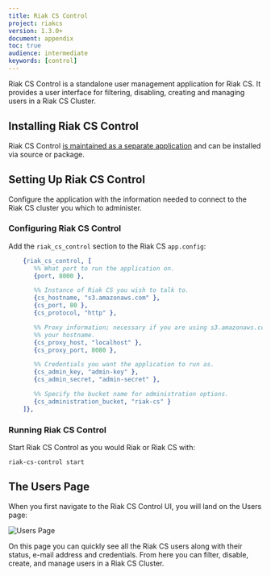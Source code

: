 ```yaml
---
title: Riak CS Control
project: riakcs
version: 1.3.0+
document: appendix
toc: true
audience: intermediate
keywords: [control]
---
```


Riak CS Control is a standalone user management application for Riak CS.  It provides a user interface for filtering, disabling, creating and managing users in a Riak CS Cluster.

## Installing Riak CS Control

Riak CS Control [is maintained as a separate application](https://github.com/basho/riak_cs_control) and can be installed via source or package.

## Setting Up Riak CS Control

Configure the application with the information needed to connect to the Riak CS cluster you which to administer.

### Configuring Riak CS Control

Add the `riak_cs_control` section to the Riak CS `app.config`:

``` erlang
    {riak_cs_control, [
       %% What port to run the application on.
       {port, 8000 },

       %% Instance of Riak CS you wish to talk to.
       {cs_hostname, "s3.amazonaws.com" },
       {cs_port, 80 },
       {cs_protocol, "http" },

       %% Proxy information; necessary if you are using s3.amazonaws.com as
       %% your hostname.
       {cs_proxy_host, "localhost" },
       {cs_proxy_port, 8080 },

       %% Credentials you want the application to run as.
       {cs_admin_key, "admin-key" },
       {cs_admin_secret, "admin-secret" },

       %% Specify the bucket name for administration options.
       {cs_administration_bucket, "riak-cs" }
    ]},
```

### Running Riak CS Control

Start Riak CS Control as you would Riak or Riak CS with:

```
riak-cs-control start
```

## The Users Page

When you first navigate to the Riak CS Control UI, you will land on the Users page:

![Users Page](/images/cs_control_users.png)

On this page you can quickly see all the Riak CS users along with their status, e-mail address
and credentials. From here you can filter, disable, create, and manage users in a Riak CS Cluster.
